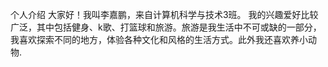 个人介绍
大家好！我叫李嘉鹏，来自计算机科学与技术3班。
我的兴趣爱好比较广泛，其中包括健身、k歌、打篮球和旅游。旅游是我生活中不可或缺的一部分，我喜欢探索不同的地方，体验各种文化和风格的生活方式。此外我还喜欢养小动物.
